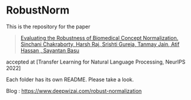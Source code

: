 # RobustNorm

This is the repository for the paper 

>[Evaluating the Robustness of Biomedical Concept Normalization. Sinchani Chakraborty, Harsh Raj, Srishti Gureja, Tanmay Jain, Atif Hassan , Sayantan Basu](https://neurips.cc/Conferences/2022/ScheduleMultitrack?event=56565)

accepted at [Transfer Learning for Natural Language Processing, NeurIPS 2022]

Each folder has its own README. Please take a look.

Blog : https://www.deepwizai.com/robust-normalization  
